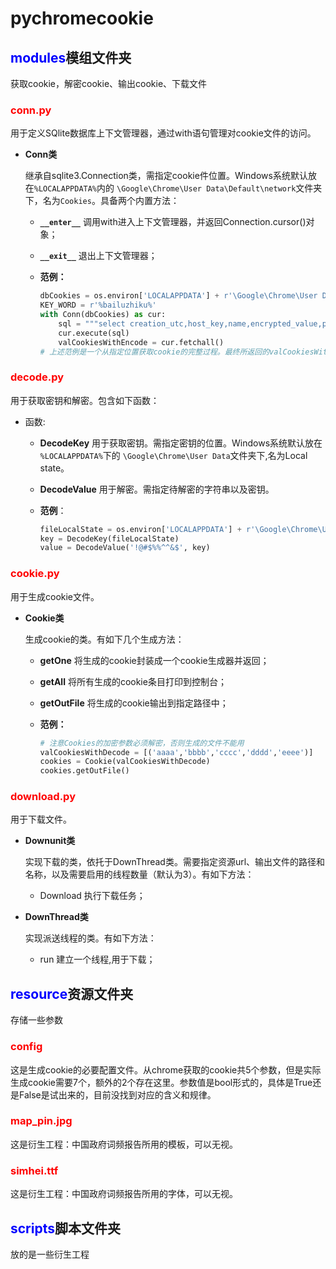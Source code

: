 # pychromecookie

## <font color = blue>modules</font>模组文件夹

获取cookie，解密cookie、输出cookie、下载文件

### <font color = red>conn.py</font>

用于定义SQlite数据库上下文管理器，通过with语句管理对cookie文件的访问。

- **Conn类**
  
  继承自sqlite3.Connection类，需指定cookie件位置。Windows系统默认放在`%LOCALAPPDATA%`内的 `\Google\Chrome\User Data\Default\network`文件夹下，名为`Cookies`。具备两个内置方法：

  - **`__enter__`**   调用with进入上下文管理器，并返回Connection.cursor()对象；
  - **`__exit__`**    退出上下文管理器；
  - **范例：**

    ```python
    dbCookies = os.environ['LOCALAPPDATA'] + r'\Google\Chrome\User Data\Default\network\Cookies'
    KEY_WORD = r'%bailuzhiku%'
    with Conn(dbCookies) as cur:
        sql = """select creation_utc,host_key,name,encrypted_value,path from cookies where host_key like '%s'""" % KEY_WORD
        cur.execute(sql)
        valCookiesWithEncode = cur.fetchall()
    # 上述范例是一个从指定位置获取cookie的完整过程。最终所返回的valCookiesWithEncode是一个多维列表，存储了cookie的若干参数，比如有效时间、域名、key、value等。需要注意的是，这里获取的value是加密的。
    ```

### <font color = red>decode.py</font>

用于获取密钥和解密。包含如下函数：

- 函数:

  - **DecodeKey**    用于获取密钥。需指定密钥的位置。Windows系统默认放在 `%LOCALAPPDATA%`下的 `\Google\Chrome\User Data`文件夹下,名为Local state。
  - **DecodeValue**    用于解密。需指定待解密的字符串以及密钥。
  - **范例**：

    ```python
    fileLocalState = os.environ['LOCALAPPDATA'] + r'\Google\Chrome\User Data\Local State'
    key = DecodeKey(fileLocalState)
    value = DecodeValue('!@#$%%^^&$', key)
    ```

### <font color = red>cookie.py</font>

用于生成cookie文件。

- **Cookie类**
  
  生成cookie的类。有如下几个生成方法：
  - **getOne**    将生成的cookie封装成一个cookie生成器并返回；
  - **getAll**    将所有生成的cookie条目打印到控制台；
  - **getOutFile**    将生成的cookie输出到指定路径中；
  - **范例：**

    ```python
    # 注意Cookies的加密参数必须解密，否则生成的文件不能用
    valCookiesWithDecode = [('aaaa','bbbb','cccc','dddd','eeee')]
    cookies = Cookie(valCookiesWithDecode)
    cookies.getOutFile()
    ```

### <font color = red>download.py</font>

用于下载文件。

- **Downunit类**
  
  实现下载的类，依托于DownThread类。需要指定资源url、输出文件的路径和名称，以及需要启用的线程数量（默认为3）。有如下方法：

  - Download    执行下载任务；
  
- **DownThread类**
  
  实现派送线程的类。有如下方法：

  - run    建立一个线程,用于下载；

## <font color = blue>resource</font>资源文件夹

存储一些参数

### <font color = red>config</font>

这是生成cookie的必要配置文件。从chrome获取的cookie共5个参数，但是实际生成cookie需要7个，额外的2个存在这里。参数值是bool形式的，具体是True还是False是试出来的，目前没找到对应的含义和规律。

### <font color = red>map_pin.jpg</font>

这是衍生工程：中国政府词频报告所用的模板，可以无视。

### <font color = red>simhei.ttf</font>

这是衍生工程：中国政府词频报告所用的字体，可以无视。

## <font color = blue>scripts</font>脚本文件夹

放的是一些衍生工程
